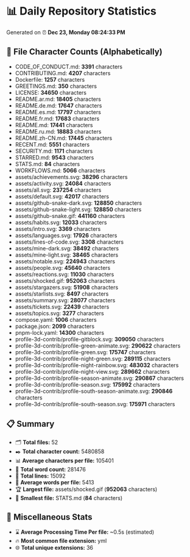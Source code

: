 # 📊 Daily Repository Statistics
Generated on ⏰ **Dec 23, Monday 08:24:33 PM**

## 📂 File Character Counts (Alphabetically)
- CODE_OF_CONDUCT.md: **3391** characters
- CONTRIBUTING.md: **4207** characters
- Dockerfile: **1257** characters
- GREETINGS.md: **350** characters
- LICENSE: **34650** characters
- README.ar.md: **18405** characters
- README.de.md: **17647** characters
- README.es.md: **17797** characters
- README.fr.md: **17683** characters
- README.md: **17441** characters
- README.ru.md: **18883** characters
- README.zh-CN.md: **17445** characters
- RECENT.md: **5551** characters
- SECURITY.md: **1171** characters
- STARRED.md: **9543** characters
- STATS.md: **84** characters
- WORKFLOWS.md: **5066** characters
- assets/achievements.svg: **38296** characters
- assets/activity.svg: **24084** characters
- assets/all.svg: **237254** characters
- assets/default.svg: **42017** characters
- assets/github-snake-dark.svg: **128850** characters
- assets/github-snake-light.svg: **128850** characters
- assets/github-snake.gif: **441160** characters
- assets/habits.svg: **12033** characters
- assets/intro.svg: **3369** characters
- assets/languages.svg: **17926** characters
- assets/lines-of-code.svg: **3308** characters
- assets/mine-dark.svg: **38492** characters
- assets/mine-light.svg: **38465** characters
- assets/notable.svg: **224943** characters
- assets/people.svg: **45640** characters
- assets/reactions.svg: **11030** characters
- assets/shocked.gif: **952063** characters
- assets/stargazers.svg: **51908** characters
- assets/starlists.svg: **8497** characters
- assets/summary.svg: **28077** characters
- assets/tickets.svg: **22439** characters
- assets/topics.svg: **3277** characters
- compose.yaml: **1006** characters
- package.json: **2099** characters
- pnpm-lock.yaml: **14300** characters
- profile-3d-contrib/profile-gitblock.svg: **309050** characters
- profile-3d-contrib/profile-green-animate.svg: **290622** characters
- profile-3d-contrib/profile-green.svg: **175747** characters
- profile-3d-contrib/profile-night-green.svg: **289115** characters
- profile-3d-contrib/profile-night-rainbow.svg: **483032** characters
- profile-3d-contrib/profile-night-view.svg: **289662** characters
- profile-3d-contrib/profile-season-animate.svg: **290867** characters
- profile-3d-contrib/profile-season.svg: **175992** characters
- profile-3d-contrib/profile-south-season-animate.svg: **290846** characters
- profile-3d-contrib/profile-south-season.svg: **175971** characters

## 📋 Summary
- 🗂️ **Total files:** 52
- ✒️ **Total character count:** 5480858
- 📊 **Average characters per file:** 105401
- 📝 **Total word count:** 281476
- 🧾 **Total lines:** 15092
- 📐 **Average words per file:** 5413
- 🏆 **Largest file:** assets/shocked.gif (**952063** characters)
- 🥉 **Smallest file:** STATS.md (**84** characters)

## 🌟 Miscellaneous Stats
- ⌛ **Average Processing Time Per file:** ~0.5s (estimated)
- 🔥 **Most common file extension:** yml
- 🌐 **Total unique extensions:** 36
